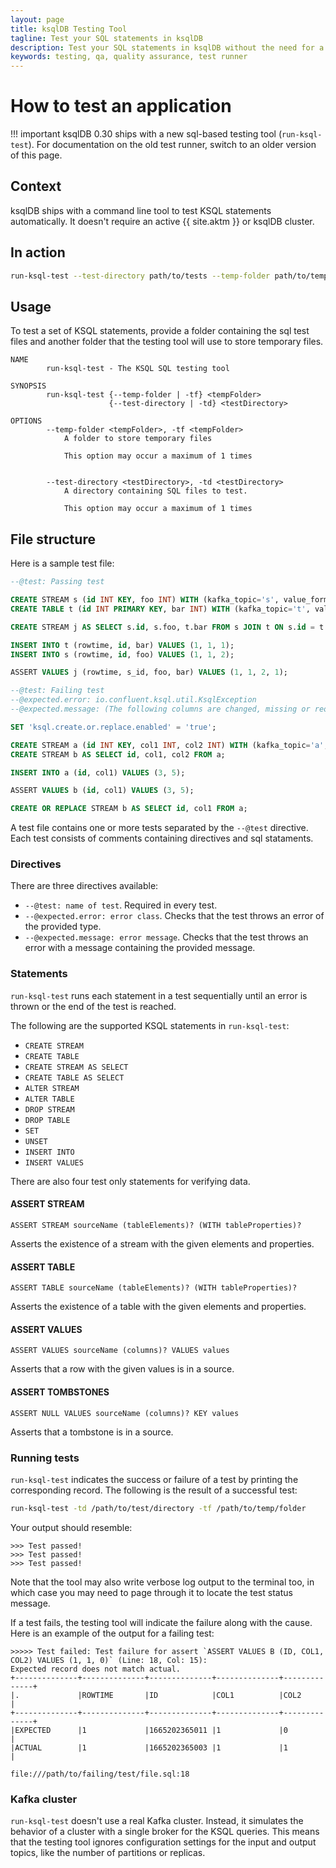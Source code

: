 ```yaml
---
layout: page
title: ksqlDB Testing Tool
tagline: Test your SQL statements in ksqlDB
description: Test your SQL statements in ksqlDB without the need for a full Kafka cluster
keywords: testing, qa, quality assurance, test runner
---
```


# How to test an application

!!! important
    ksqlDB 0.30 ships with a new sql-based testing tool (`run-ksql-test`). For documentation on the old test runner,
    switch to an older version of this page.

## Context

ksqlDB ships with a command line tool to test KSQL statements automatically.
It doesn't require an active {{ site.aktm }} or ksqlDB cluster.

## In action

```bash
run-ksql-test --test-directory path/to/tests --temp-folder path/to/temp/folder
```

## Usage

To test a set of KSQL statements, provide a folder containing the sql test files and another folder
that the testing tool will use to store temporary files.

```
NAME
        run-ksql-test - The KSQL SQL testing tool

SYNOPSIS
        run-ksql-test {--temp-folder | -tf} <tempFolder>
                      {--test-directory | -td} <testDirectory>

OPTIONS
        --temp-folder <tempFolder>, -tf <tempFolder>
            A folder to store temporary files

            This option may occur a maximum of 1 times


        --test-directory <testDirectory>, -td <testDirectory>
            A directory containing SQL files to test.

            This option may occur a maximum of 1 times
```

## File structure

Here is a sample test file:

```sql
--@test: Passing test

CREATE STREAM s (id INT KEY, foo INT) WITH (kafka_topic='s', value_format='JSON');
CREATE TABLE t (id INT PRIMARY KEY, bar INT) WITH (kafka_topic='t', value_format='JSON');

CREATE STREAM j AS SELECT s.id, s.foo, t.bar FROM s JOIN t ON s.id = t.id;

INSERT INTO t (rowtime, id, bar) VALUES (1, 1, 1);
INSERT INTO s (rowtime, id, foo) VALUES (1, 1, 2);

ASSERT VALUES j (rowtime, s_id, foo, bar) VALUES (1, 1, 2, 1);

--@test: Failing test
--@expected.error: io.confluent.ksql.util.KsqlException
--@expected.message: (The following columns are changed, missing or reordered: [`COL2` INTEGER])

SET 'ksql.create.or.replace.enabled' = 'true';

CREATE STREAM a (id INT KEY, col1 INT, col2 INT) WITH (kafka_topic='a', value_format='JSON');
CREATE STREAM b AS SELECT id, col1, col2 FROM a;

INSERT INTO a (id, col1) VALUES (3, 5);

ASSERT VALUES b (id, col1) VALUES (3, 5);

CREATE OR REPLACE STREAM b AS SELECT id, col1 FROM a;
```

A test file contains one or more tests separated by the `--@test` directive.
Each test consists of comments containing directives and sql stataments.

### Directives

There are three directives available:

* `--@test: name of test`. Required in every test.
* `--@expected.error: error class`. Checks that the test throws an error of the
provided type. 
* `--@expected.message: error message`. Checks that the test throws an error with a
message containing the provided message. 

### Statements

`run-ksql-test` runs each statement in a test sequentially until an error is thrown or the end of
the test is reached.

The following are the supported KSQL statements in `run-ksql-test`:

- `CREATE STREAM`
- `CREATE TABLE`
- `CREATE STREAM AS SELECT`
- `CREATE TABLE AS SELECT`
- `ALTER STREAM`
- `ALTER TABLE`
- `DROP STREAM`
- `DROP TABLE`
- `SET`
- `UNSET`
- `INSERT INTO`
- `INSERT VALUES`

There are also four test only statements for verifying data.


#### ASSERT STREAM

```
ASSERT STREAM sourceName (tableElements)? (WITH tableProperties)?
```

Asserts the existence of a stream with the given elements and properties.

#### ASSERT TABLE

```
ASSERT TABLE sourceName (tableElements)? (WITH tableProperties)?
```

Asserts the existence of a table with the given elements and properties.

#### ASSERT VALUES

```
ASSERT VALUES sourceName (columns)? VALUES values
```

Asserts that a row with the given values is in a source.

#### ASSERT TOMBSTONES

```
ASSERT NULL VALUES sourceName (columns)? KEY values
```

Asserts that a tombstone is in a source.

### Running tests

`run-ksql-test` indicates the success or failure of a test by
printing the corresponding record. The following is the result of a
successful test:

```bash
run-ksql-test -td /path/to/test/directory -tf /path/to/temp/folder
```

Your output should resemble:

```
>>> Test passed!
>>> Test passed!
>>> Test passed!
```

Note that the tool may also write verbose log output to the terminal too, in 
which case you may need to page through it to locate the test status message.

If a test fails, the testing tool will indicate the failure along with
the cause. Here is an example of the output for a failing test:

```
>>>>> Test failed: Test failure for assert `ASSERT VALUES B (ID, COL1, COL2) VALUES (1, 1, 0)` (Line: 18, Col: 15):
Expected record does not match actual.
+--------------+--------------+--------------+--------------+--------------+
|.             |ROWTIME       |ID            |COL1          |COL2          |
+--------------+--------------+--------------+--------------+--------------+
|EXPECTED      |1             |1665202365011 |1             |0             |
|ACTUAL        |1             |1665202365003 |1             |1             |

file:///path/to/failing/test/file.sql:18
```

### Kafka cluster

`run-ksql-test` doesn't use a real Kafka cluster. Instead, it simulates
the behavior of a cluster with a single broker for the KSQL queries. This
means that the testing tool ignores configuration settings for the input
and output topics, like the number of partitions or replicas.
